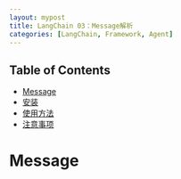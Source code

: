 ```yaml
---
layout: mypost
title: LangChain 03：Message解析
categories: [LangChain, Framework, Agent]
---
```

## Table of Contents
- [Message](#message)
- [安装](#安装)
- [使用方法](#使用方法)
- [注意事项](#注意事项)

# Message
